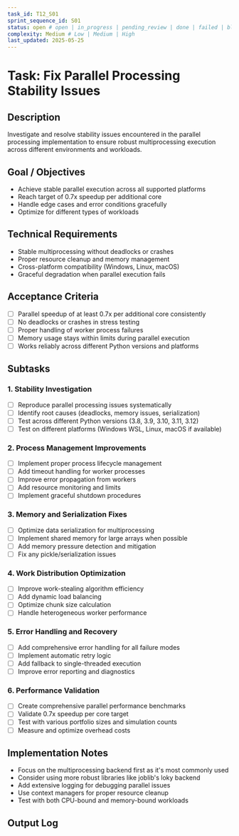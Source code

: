 ```yaml
---
task_id: T12_S01
sprint_sequence_id: S01
status: open # open | in_progress | pending_review | done | failed | blocked
complexity: Medium # Low | Medium | High
last_updated: 2025-05-25
---
```


# Task: Fix Parallel Processing Stability Issues

## Description
Investigate and resolve stability issues encountered in the parallel processing implementation to ensure robust multiprocessing execution across different environments and workloads.

## Goal / Objectives
- Achieve stable parallel execution across all supported platforms
- Reach target of 0.7x speedup per additional core
- Handle edge cases and error conditions gracefully
- Optimize for different types of workloads

## Technical Requirements
- Stable multiprocessing without deadlocks or crashes
- Proper resource cleanup and memory management
- Cross-platform compatibility (Windows, Linux, macOS)
- Graceful degradation when parallel execution fails

## Acceptance Criteria
- [ ] Parallel speedup of at least 0.7x per additional core consistently
- [ ] No deadlocks or crashes in stress testing
- [ ] Proper handling of worker process failures
- [ ] Memory usage stays within limits during parallel execution
- [ ] Works reliably across different Python versions and platforms

## Subtasks

### 1. Stability Investigation
- [ ] Reproduce parallel processing issues systematically
- [ ] Identify root causes (deadlocks, memory issues, serialization)
- [ ] Test across different Python versions (3.8, 3.9, 3.10, 3.11, 3.12)
- [ ] Test on different platforms (Windows WSL, Linux, macOS if available)

### 2. Process Management Improvements
- [ ] Implement proper process lifecycle management
- [ ] Add timeout handling for worker processes
- [ ] Improve error propagation from workers
- [ ] Add resource monitoring and limits
- [ ] Implement graceful shutdown procedures

### 3. Memory and Serialization Fixes
- [ ] Optimize data serialization for multiprocessing
- [ ] Implement shared memory for large arrays when possible
- [ ] Add memory pressure detection and mitigation
- [ ] Fix any pickle/serialization issues

### 4. Work Distribution Optimization
- [ ] Improve work-stealing algorithm efficiency
- [ ] Add dynamic load balancing
- [ ] Optimize chunk size calculation
- [ ] Handle heterogeneous worker performance

### 5. Error Handling and Recovery
- [ ] Add comprehensive error handling for all failure modes
- [ ] Implement automatic retry logic
- [ ] Add fallback to single-threaded execution
- [ ] Improve error reporting and diagnostics

### 6. Performance Validation
- [ ] Create comprehensive parallel performance benchmarks
- [ ] Validate 0.7x speedup per core target
- [ ] Test with various portfolio sizes and simulation counts
- [ ] Measure and optimize overhead costs

## Implementation Notes
- Focus on the multiprocessing backend first as it's most commonly used
- Consider using more robust libraries like joblib's loky backend
- Add extensive logging for debugging parallel issues
- Use context managers for proper resource cleanup
- Test with both CPU-bound and memory-bound workloads

## Output Log